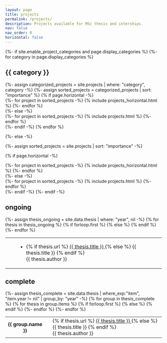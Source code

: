 ```yaml
---
layout: page
title: projects
permalink: /projects/
description: Projects available for MSc thesis and interships.
nav: false
nav_order: 0
horizontal: false
---
```


<!-- pages/projects.md -->
<div class="projects">
{%- if site.enable_project_categories and page.display_categories %}
  <!-- Display categorized projects -->
  {%- for category in page.display_categories %}
  <h2 class="category" id="{{- category -}}">{{ category }}</h2>
  {%- assign categorized_projects = site.projects | where: "category", category -%}
  {%- assign sorted_projects = categorized_projects | sort: "importance" %}
  <!-- Generate cards for each project -->
  {% if page.horizontal -%}
  <div class="container">
    <div class="row row-cols-2">
    {%- for project in sorted_projects -%}
      {% include projects_horizontal.html %}
    {%- endfor %}
    </div>
  </div>
  {%- else -%}
  <div class="grid">
    {%- for project in sorted_projects -%}
      {% include projects.html %}
    {%- endfor %}
  </div>
  {%- endif -%}
  {% endfor %}

{%- else -%}
<!-- Display projects without categories -->
  {%- assign sorted_projects = site.projects | sort: "importance" -%}
  <!-- Generate cards for each project -->
  {% if page.horizontal -%}
  <div class="container">
    <div class="row row-cols-2">
    {%- for project in sorted_projects -%}
      {% include projects_horizontal.html %}
    {%- endfor %}
    </div>
  </div>
  {%- else -%}
  <div class="grid">
    {%- for project in sorted_projects -%}
      {% include projects.html %}
    {%- endfor %}
  </div>
  {%- endif -%}
{%- endif -%}
</div>




<div class="projects">
<h2 class="category" id="ongoing">ongoing</h2>
</div>

<div class="news">
  <div class="table-responsive">
    <table class="table table-sm table-borderless">
    {%- assign thesis_ongoing = site.data.thesis | where: "year", nil -%}
    {% for thesis in thesis_ongoing %}
        <tr>
          {% if forloop.first %}
          <th scope="row"></th>
            {% else %}
          <th scope="row"></th>
          {% endif %}
          <td>
          <ul><li>
          {% if thesis.url %}
              <a class="news-title" href="{{ thesis.url | relative_url }}">
                {{ thesis.title }}
              </a>
            {% else %}
                {{ thesis.title }}
          {% endif %}
              <br>
              {{ thesis.author }}
          </li></ul>
          </td>
        </tr>
    {%- endfor %}
    </table>
  </div>
</div>


<div class="projects">
<h2 class="category" id="complete">complete</h2>
</div>

<div class="news">
  <div class="table-responsive">
    <table class="table table-sm table-borderless">
    {%- assign thesis_complete = site.data.thesis | where_exp:"item", "item.year != nil" | group_by: "year" -%}
    {% for group in thesis_complete %}
      {% for thesis in group.items %}
        <tr>
          {% if forloop.first %}
          <th scope="row">{{ group.name }}</th>
            {% else %}
          <th scope="row"></th>
          {% endif %}
          <td>
          {% if thesis.url %}
              <a class="news-title" href="{{ thesis.url | relative_url }}">
                {{ thesis.title }}
              </a>
            {% else %}
                {{ thesis.title }}
          {% endif %}
              <br>
              {{ thesis.author }}
          </td>
        </tr>
      {%- endfor %}
    {%- endfor %}
    </table>
  </div>
</div>
